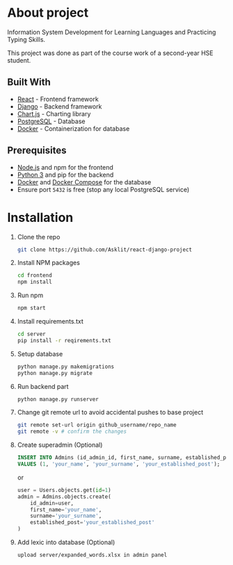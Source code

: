 # About project

Information System Development for Learning Languages ​​and Practicing Typing Skills.

This project was done as part of the course work of a second-year HSE student.

## Built With

- [React](https://reactjs.org/) - Frontend framework
- [Django](https://www.djangoproject.com/) - Backend framework
- [Chart.js](https://www.chartjs.org/) - Charting library
- [PostgreSQL](https://www.postgresql.org/) - Database
- [Docker](https://www.docker.com/) - Containerization for database

## Prerequisites

- [Node.js](https://nodejs.org/) and npm for the frontend
- [Python 3](https://www.python.org/) and pip for the backend
- [Docker](https://www.docker.com/get-started) and [Docker Compose](https://docs.docker.com/compose/install/) for the database
- Ensure port `5432` is free (stop any local PostgreSQL service)

# Installation

1. Clone the repo
   ```sh
   git clone https://github.com/Asklit/react-django-project
   ```
2. Install NPM packages
   ```sh
   cd frontend
   npm install
   ```
3. Run npm
   ```sh
   npm start
   ```
4. Install requirements.txt
   ```sh
   cd server
   pip install -r reqirements.txt
   ```
5. Setup database
   ```sh
   python manage.py makemigrations
   python manage.py migrate
   ```
6. Run backend part
   ```sh
   python manage.py runserver
   ```
7. Change git remote url to avoid accidental pushes to base project
   ```sh
   git remote set-url origin github_username/repo_name
   git remote -v # confirm the changes
   ```
8. Create superadmin (Optional)
   ```sql
   INSERT INTO Admins (id_admin_id, first_name, surname, established_post)
   VALUES (1, 'your_name', 'your_surname', 'your_established_post');
   ```
   
   or

    ```py
    user = Users.objects.get(id=1)
    admin = Admins.objects.create(
        id_admin=user,
        first_name='your_name',
        surname='your_surname',
        established_post='your_established_post'
    )
   ```
8. Add lexic into database (Optional)
   ```
   upload server/expanded_words.xlsx in admin panel
   ```
